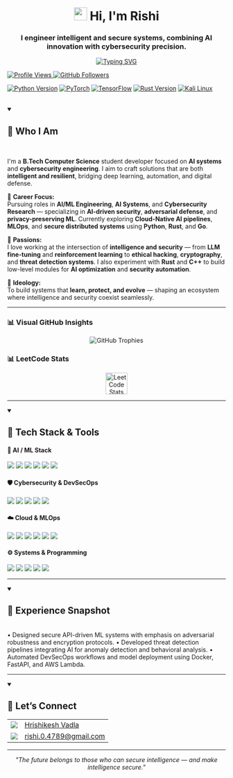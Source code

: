 <h1 align="center">
  <img src="https://media.giphy.com/media/hvRJCLFzcasrR4ia7z/giphy.gif" width="30" />
  Hi, I'm Rishi
</h1>

<h3 align="center">I engineer intelligent and secure systems, combining AI innovation with cybersecurity precision.</h3>

<p align="center">
  <a href="https://github.com/ri5hii">
    <img src="https://readme-typing-svg.herokuapp.com?font=Fira+Code&size=20&pause=1000&color=3399FF&center=true&width=600&lines=AI%2FML+Engineer+%7C+Cybersecurity+Developer;Building+Trustworthy+and+Intelligent+Systems;AI+Driven+Threat+Detection+and+Defense;MLOps+%26+Cloud+Native+AI+Pipelines;Secure+Distributed+Systems+Architect;Open+Source+Contributor+%7C+Creative+Strategist" alt="Typing SVG" />
  </a>
</p>

<!-- Profile Stats -->
<p align="left">
  <a href="https://github.com/ri5hii">
    <img src="https://komarev.com/ghpvc/?username=ri5hii&style=flat-square&color=blue" alt="Profile Views" />
  </a>
  <a href="https://github.com/ri5hii?tab=followers">
    <img src="https://img.shields.io/github/followers/ri5hii?label=Followers&style=flat-square" alt="GitHub Followers" />
  </a>
</p>

<!-- Language Versions -->
<p align="left">
  <a href="https://www.python.org/downloads/"><img src="https://img.shields.io/badge/Python-3.14-3776AB?style=flat-square&logo=python" alt="Python Version"/></a>
  <a href="https://pytorch.org/"><img src="https://img.shields.io/badge/PyTorch-2.4.0-EE4C2C?style=flat-square&logo=pytorch&logoColor=white" alt="PyTorch"/></a>
  <a href="https://www.tensorflow.org/"><img src="https://img.shields.io/badge/TensorFlow-2.17-FF6F00?style=flat-square&logo=tensorflow&logoColor=white" alt="TensorFlow"/></a>
  <a href="https://www.rust-lang.org/"><img src="https://img.shields.io/github/v/release/rust-lang/rust?style=flat-square&logo=rust" alt="Rust Version"/></a>
  <a href="https://www.kali.org/"><img src="https://img.shields.io/badge/Kali_Linux-557C94?style=flat-square&logo=kalilinux&logoColor=white" alt="Kali Linux"/></a>
</p>

<br>
<details open>
<summary><h2> 🧠 Who I Am</h2></summary>
<br>

I'm a **B.Tech Computer Science** student developer focused on **AI systems** and **cybersecurity engineering**. I aim to craft solutions that are both **intelligent and resilient**, bridging deep learning, automation, and digital defense.

🔭 **Career Focus:**  
Pursuing roles in **AI/ML Engineering**, **AI Systems**, and **Cybersecurity Research** — specializing in **AI-driven security**, **adversarial defense**, and **privacy-preserving ML**. Currently exploring **Cloud-Native AI pipelines**, **MLOps**, and **secure distributed systems** using **Python**, **Rust**, and **Go**.

🎉 **Passions:**  
I love working at the intersection of **intelligence and security** — from **LLM fine-tuning** and **reinforcement learning** to **ethical hacking**, **cryptography**, and **threat detection systems**. I also experiment with **Rust** and **C++** to build low-level modules for **AI optimization** and **security automation**.

🌱 **Ideology:**  
To build systems that **learn, protect, and evolve** — shaping an ecosystem where intelligence and security coexist seamlessly.
</details>

---

### 📊 Visual GitHub Insights
<div align="center">
  <img src="https://github-profile-trophy.vercel.app/?username=ri5hii&theme=onedark&title=-Followers,-Reviews&margin-w=10&margin-h=5&column=-1&no-frame=true&no-bg=true" alt="GitHub Trophies" /> 
</div>

### 📊 LeetCode Stats
<div align="center">
  <img src="https://leetcard.jacoblin.cool/user9664nr?ext=heatmap" alt="LeetCode Stats" style="width:50;" />
</div>

---

<details open>
<summary><h2> 🧰 Tech Stack & Tools</h2></summary>

#### 🤖 AI / ML Stack
<p>
  <img src="https://img.shields.io/badge/PyTorch-EE4C2C?style=for-the-badge&logo=pytorch&logoColor=white" />
  <img src="https://img.shields.io/badge/TensorFlow-FF6F00?style=for-the-badge&logo=tensorflow&logoColor=white" />
  <img src="https://img.shields.io/badge/Scikit--Learn-F7931E?style=for-the-badge&logo=scikitlearn&logoColor=white" />
  <img src="https://img.shields.io/badge/HuggingFace-FBBF24?style=for-the-badge&logo=huggingface&logoColor=black" />
  <img src="https://img.shields.io/badge/LangChain-000000?style=for-the-badge&logo=chainlink&logoColor=white" />
  <img src="https://img.shields.io/badge/OpenVINO-0078D4?style=for-the-badge&logo=intel&logoColor=white" />
</p>

#### 🛡️ Cybersecurity & DevSecOps
<p>
  <img src="https://img.shields.io/badge/Kali_Linux-557C94?style=for-the-badge&logo=kalilinux&logoColor=white" />
  <img src="https://img.shields.io/badge/Metasploit-5B5B5B?style=for-the-badge&logo=metasploit&logoColor=white" />
  <img src="https://img.shields.io/badge/Burp_Suite-F26822?style=for-the-badge&logo=burpsuite&logoColor=white" />
  <img src="https://img.shields.io/badge/Wireshark-1679A7?style=for-the-badge&logo=wireshark&logoColor=white" />
  <img src="https://img.shields.io/badge/Nmap-004B87?style=for-the-badge&logo=gnuprivacyguard&logoColor=white" />
</p>

#### ☁️ Cloud & MLOps
<p>
  <img src="https://img.shields.io/badge/AWS-232F3E?style=for-the-badge&logo=amazon-aws&logoColor=white" />
  <img src="https://img.shields.io/badge/Google_Cloud-4285F4?style=for-the-badge&logo=googlecloud&logoColor=white" />
  <img src="https://img.shields.io/badge/Docker-2496ED?style=for-the-badge&logo=docker&logoColor=white" />
  <img src="https://img.shields.io/badge/Kubernetes-326CE5?style=for-the-badge&logo=kubernetes&logoColor=white" />
  <img src="https://img.shields.io/badge/FastAPI-009688?style=for-the-badge&logo=fastapi&logoColor=white" />
  <img src="https://img.shields.io/badge/MLflow-0194E2?style=for-the-badge&logo=mlflow&logoColor=white" />
</p>

#### ⚙️ Systems & Programming
<p>
  <img src="https://img.shields.io/badge/Python-3776AB?style=for-the-badge&logo=python&logoColor=white" />
  <img src="https://img.shields.io/badge/Rust-000000?style=for-the-badge&logo=rust&logoColor=white" />
  <img src="https://img.shields.io/badge/C++-00599C?style=for-the-badge&logo=cplusplus&logoColor=white" />
  <img src="https://img.shields.io/badge/Go-00ADD8?style=for-the-badge&logo=go&logoColor=white" />
  <img src="https://img.shields.io/badge/Bash-121011?style=for-the-badge&logo=gnu-bash&logoColor=white" />
</p>
</details>

---

<details open>
<summary><h2> 💼 Experience Snapshot</h2></summary>
<br>
• Designed secure API-driven ML systems with emphasis on adversarial robustness and encryption protocols.  
• Developed threat detection pipelines integrating AI for anomaly detection and behavioral analysis.  
• Automated DevSecOps workflows and model deployment using Docker, FastAPI, and AWS Lambda.  
</details>

---

<details open>
<summary><h2> 💬 Let’s Connect</h2></summary>

<table>
  <tr>
    <td valign="middle">
      <a href="https://www.linkedin.com/in/hrishikesh-vadla/" target="_blank">
        <img src="https://img.shields.io/badge/LinkedIn-0A66C2?style=for-the-badge&logo=linkedin&logoColor=white" />
      </a>
    </td>
    <td valign="middle">
      <a href="https://www.linkedin.com/in/hrishikesh-vadla/" target="_blank">Hrishikesh Vadla</a>
    </td>
  </tr>
  <tr>
    <td valign="middle">
      <a href="mailto:rishi.0.4789@gmail.com" target="_blank">
        <img src="https://img.shields.io/badge/Gmail-D14836?style=for-the-badge&logo=gmail&logoColor=white" />
      </a>
    </td>
    <td valign="middle">
      <a href="mailto:rishi.0.4789@gmail.com" target="_blank">rishi.0.4789@gmail.com</a>
    </td>
  </tr>
</table>
</details>

---

<p align="center">
  <i>"The future belongs to those who can secure intelligence — and make intelligence secure."</i>
</p>

